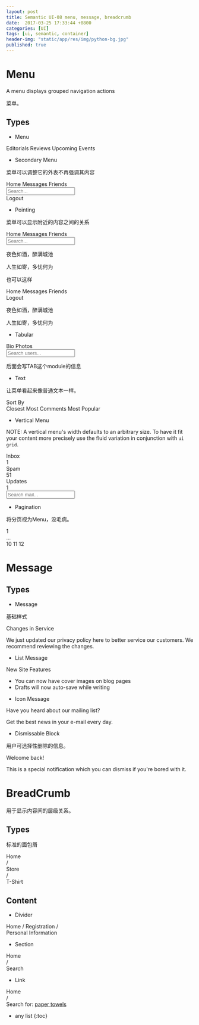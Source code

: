 ```yaml
---
layout: post
title: Semantic UI-08 menu, message, breadcrumb
date:  2017-03-25 17:33:44 +0800
categories: [UI]
tags: [ui, semantic, container]
header-img: "static/app/res/img/python-bg.jpg"
published: true
---
```


# Menu

A menu displays grouped navigation actions

菜单。

## Types

- Menu

<div class="ui three item menu">
  <a class="active item">Editorials</a>
  <a class="item">Reviews</a>
  <a class="item">Upcoming Events</a>
</div>


- Secondary Menu

菜单可以调整它的外表不再强调其内容

<div class="ui secondary menu">
  <a class="item active">
    Home
  </a>
  <a class="item">
    Messages
  </a>
  <a class="item">
    Friends
  </a>
  <div class="right menu">
    <div class="item">
      <div class="ui icon input">
        <input type="text" placeholder="Search...">
        <i class="search link icon"></i>
      </div>
    </div>
    <a class="ui item">
      Logout
    </a>
  </div>
</div>

- Pointing
 
菜单可以显示附近的内容之间的关系

<div class="ui pointing menu">
  <a class="active item">
    Home
  </a>
  <a class="item">
    Messages
  </a>
  <a class="item">
    Friends
  </a>
  <div class="right menu">
    <div class="item">
      <div class="ui transparent icon input">
        <input type="text" placeholder="Search...">
        <i class="search link icon"></i>
      </div>
    </div>
  </div>
</div>
<div class="ui segment">
  <p>夜色如酒，醉满城池</p>
  <p>人生如寄，多忧何为</p>
</div>


也可以这样

<div class="ui secondary pointing menu">
  <a class="item active">
    Home
  </a>
  <a class="item">
    Messages
  </a>
  <a class="item">
    Friends
  </a>
  <div class="right menu">
    <a class="ui item">
      Logout
    </a>
  </div>
</div>
<div class="ui segment">
   <p>夜色如酒，醉满城池</p>
   <p>人生如寄，多忧何为</p>
</div>


- Tabular

<div class="ui top attached tabular menu">
  <a class="item active">
    Bio
  </a>
  <a class="item">
    Photos
  </a>
  <div class="right menu">
    <div class="item">
      <div class="ui transparent icon input">
        <input type="text" placeholder="Search users...">
        <i class="search link icon"></i>
      </div>
    </div>
  </div>
</div>
<div class="ui bottom attached segment">
  <p>后面会写TAB这个module的信息</p>
</div>


- Text

让菜单看起来像普通文本一样。

<div class="ui text menu">
  <div class="header item">Sort By</div>
  <a class="item active">
    Closest
  </a>
  <a class="item">
    Most Comments
  </a>
  <a class="item">
    Most Popular
  </a>
</div>

- Vertical Menu

NOTE: A vertical menu's width defaults to an arbitrary size. To have it fit your content more precisely use the fluid variation in conjunction with `ui grid`.
 
<div class="ui vertical menu">
  <a class="teal item active">
    Inbox
    <div class="ui teal left pointing label">1</div>
  </a>
  <a class="item">
    Spam
    <div class="ui label">51</div>
  </a>
  <a class="item">
    Updates
    <div class="ui label">1</div>
  </a>
  <div class="item">
    <div class="ui transparent icon input">
      <input type="text" placeholder="Search mail...">
      <i class="search icon"></i>
    </div>
  </div>
</div>

- Pagination

将分页视为Menu，没毛病。

<div class="ui pagination menu">
  <a class="item">
    1
  </a>
  <div class="disabled item">
    ...
  </div>
  <a class="item">
    10
  </a>
  <a class="item">
    11
  </a>
  <a class="item active">
    12
  </a>
</div>


# Message


## Types

- Message

基础样式

<div class="ui message">
  <div class="header">
    Changes in Service
  </div>
  <p>We just updated our privacy policy here to better service our customers. We recommend reviewing the changes.</p>
</div>


- List Message

<div class="ui message">
  <div class="header">
    New Site Features
  </div>
  <ul class="list">
    <li>You can now have cover images on blog pages</li>
    <li>Drafts will now auto-save while writing</li>
  </ul>
</div>


- Icon Message

<div class="ui icon message">
  <i class="inbox icon"></i>
  <div class="content">
    <div class="header">
      Have you heard about our mailing list?
    </div>
    <p>Get the best news in your e-mail every day.</p>
  </div>
</div>



- Dismissable Block

用户可选择性删除的信息。

<div class="ui message transition">
  <i class="close icon"></i>
  <div class="header">
    Welcome back!
  </div>
  <p>This is a special notification which you can dismiss if you're bored with it.</p>
</div>




# BreadCrumb


用于显示内容间的层级关系。

## Types

标准的面包屑

<div class="ui breadcrumb">
  <a class="section">Home</a>
  <div class="divider"> / </div>
  <a class="section">Store</a>
  <div class="divider"> / </div>
  <div class="active section">T-Shirt</div>
</div>


## Content

- Divider

<div class="ui breadcrumb">
  <a class="section">Home</a>
  <span class="divider">/</span>
  <a class="section">Registration</a>
  <span class="divider">/</span>
  <div class="active section">Personal Information</div>
</div>



- Section

<div class="ui breadcrumb">
  <div class="section">Home</div>
  <div class="divider"> / </div>
  <div class="active section">Search</div>
</div>


- Link

<div class="ui breadcrumb">
  <a class="section">Home</a>
  <div class="divider"> / </div>
  <div class="active section">Search for: <a href="#">paper towels</a></div>
</div>










* any list
{:toc}